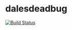 # dalesdeadbug

[![Build Status](https://travis-ci.org/benhsa/dalesdeadbug.svg?branch=master)](https://travis-ci.org/benhsa/dalesdeadbug)
